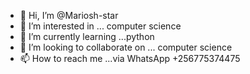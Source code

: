 - 👋 Hi, I’m @Mariosh-star
- 👀 I’m interested in ... computer science 
- 🌱 I’m currently learning ...python
- 💞️ I’m looking to collaborate on ... computer science 
- 📫 How to reach me ...via WhatsApp +256775374475

<!---
Mariosh-star/Mariosh-star is a ✨ special ✨ repository because its `README.md` (this file) appears on your GitHub profile.
You can click the Preview link to take a look at your changes.
--->
